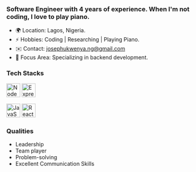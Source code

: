 ### Software Engineer with 4 years of experience. When I'm not coding, I love to play piano.

*  🌍 Location: Lagos, Nigeria.
*  ⚡ Hobbies: Coding | Researching | Playing Piano.
*  ✉️ Contact: josephukwenya.ng@gmail.com
*  🧠 Focus Area: Specializing in backend development.
<!-- * 🖥️  See my portfolio at [Portfolio](http://josephukwenya.github.io/portfolio/) -->

### Tech Stacks

  <a href="https://nodejs.org/en/" target="_blank" rel="noreferrer"><img src="https://raw.githubusercontent.com/danielcranney/readme-generator/main/public/icons/skills/nodejs-colored.svg" width="36" height="36" alt="NodeJS" /></a>
<a href="https://expressjs.com/" target="_blank" rel="noreferrer"><img src="https://raw.githubusercontent.com/danielcranney/readme-generator/main/public/icons/skills/express-colored.svg" color="#fff" width="36" height="36" alt="Express" /></a>
<p align="left">
  <a href="https://developer.mozilla.org/en-US/docs/Web/JavaScript" target="_blank" rel="noreferrer"><img src="https://raw.githubusercontent.com/danielcranney/readme-generator/main/public/icons/skills/javascript-colored.svg" width="36" height="36" alt="JavaScript" /></a>
  <a href="https://reactjs.org/" target="_blank" rel="noreferrer"><img src="https://raw.githubusercontent.com/danielcranney/readme-generator/main/public/icons/skills/react-colored.svg" width="36" height="36" alt="React" /></a>
</p>

 ### Qualities

* Leadership
* Team player
* Problem-solving
* Excellent Communication Skills
 
